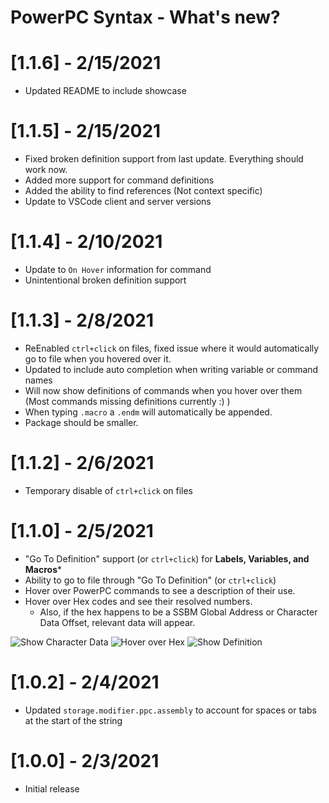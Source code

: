 # PowerPC Syntax - What's new?
# [1.1.6] - 2/15/2021
- Updated README to include showcase

# [1.1.5] - 2/15/2021
- Fixed broken definition support from last update. Everything should work now. 
- Added more support for command definitions
- Added the ability to find references (Not context specific)
- Update to VSCode client and server versions

# [1.1.4] - 2/10/2021
- Update to `On Hover` information for command
- Unintentional broken definition support

# [1.1.3] - 2/8/2021
- ReEnabled  `ctrl+click` on files, fixed issue where it would automatically go to file when you hovered over it.
- Updated to include auto completion when writing variable or command names
- Will now show definitions of commands when you hover over them (Most commands missing definitions currently :) )
- When typing `.macro` a `.endm` will automatically be appended.
- Package should be smaller.

# [1.1.2] - 2/6/2021
- Temporary disable of `ctrl+click` on files
# [1.1.0] - 2/5/2021
- "Go To Definition" support (or `ctrl+click`) for **Labels, Variables, and Macros***
- Ability to go to file through "Go To Definition" (or `ctrl+click`)
- Hover over PowerPC commands to see a description of their use.
- Hover over Hex codes and see their resolved numbers.
    - Also, if the hex happens to be a SSBM Global Address or Character Data Offset, relevant data will appear.

![Show Character Data](https://i.imgur.com/qSrycj3.png)
![Hover over Hex](https://i.imgur.com/WRacdNW.png)
![Show Definition](https://i.imgur.com/ZUAqKjJ.png)

# [1.0.2] - 2/4/2021
- Updated `storage.modifier.ppc.assembly` to account for spaces or tabs at the start of the string

# [1.0.0] - 2/3/2021
- Initial release
